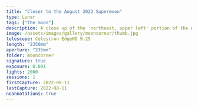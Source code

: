 ```yaml
---
title: "Closer to the August 2022 Supermoon"
type: Lunar
tags: ["The moon"]
description: A close up of the 'northeast, upper left' portion of the August 2022 supermoon. You can clearly see ridges of long mountain ranges and prominent craters including Plato, Cassini, Eratosthenes, and more. 
image: /assets/images/gallery/mooncorner/thumb.jpg
telescope: Celestron EdgeHD 9.25
length: "2350mm"
aperture: "235mm"
folder: mooncorner
signature: true
exposure: 0.001
lights: 2000
sessions: 1
firstCapture: 2022-08-11 
lastCapture: 2022-08-11
noannotations: true
---
```

